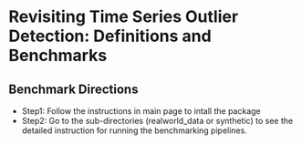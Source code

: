 
# Revisiting Time Series Outlier Detection: Definitions and Benchmarks

## Benchmark Directions
* Step1: Follow the instructions in main page to intall the package
* Step2: Go to the sub-directories (realworld\_data or synthetic) to see the detailed instruction for running the benchmarking pipelines.


